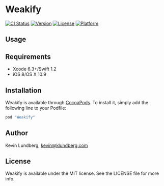# Weakify

[![CI Status](http://img.shields.io/travis/klundberg/Weakify.svg?style=flat)](https://travis-ci.org/klundberg/Weakify)
[![Version](https://img.shields.io/cocoapods/v/Weakify.svg?style=flat)](http://cocoapods.org/pods/Weakify)
[![License](https://img.shields.io/cocoapods/l/Weakify.svg?style=flat)](http://cocoapods.org/pods/Weakify)
[![Platform](https://img.shields.io/cocoapods/p/Weakify.svg?style=flat)](http://cocoapods.org/pods/Weakify)

## Usage



## Requirements

* Xcode 6.3+/Swift 1.2
* iOS 8/OS X 10.9

## Installation

Weakify is available through [CocoaPods](http://cocoapods.org). To install
it, simply add the following line to your Podfile:

```ruby
pod "Weakify"
```

## Author

Kevin Lundberg, kevin@klundberg.com

## License

Weakify is available under the MIT license. See the LICENSE file for more info.
